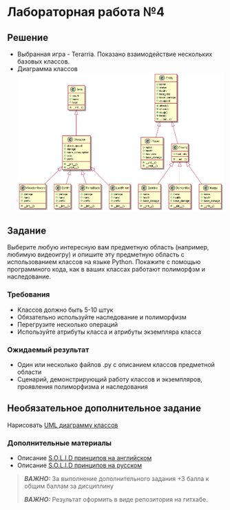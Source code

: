 # Лабораторная работа  №4

## Решение

* Выбранная игра - Terarria. Показано взаимодействие нескольких базовых классов.
* Диаграмма классов ![UML диаграмма классов](./class_diagram/class_diagram.png)

## Задание

Выберите любую интересную вам предметную область (например, любимую видеоигру) и опишите эту предметную область с использованием классов на языке Python. Покажите с помощью программного кода, как в ваших классах работают полиморфзм и наследование.

### Требования

* Классов должно быть 5-10 штук
* Обязательно используйте наследование и полиморфизм
* Перегрузите несколько операций
* Используйте атрибуты класса и атрибуты экземпляра класса

### Ожидаемый результат

* Один или несколько файлов .py с описанием классов предметной области
* Сценарий, демонстрирующий работу классов и экземпляров, проявления полиморфизма и наследования

## Необязательное дополнительное задание

Нарисовать [UML диаграмму классов](https://ru.wikipedia.org/wiki/Диаграмма_классов)

### Дополнительные материалы

* Описание [S.O.L.I.D принципов на английском](https://medium.com/backticks-tildes/the-s-o-l-i-d-principles-in-pictures-b34ce2f1e898)
* Описание [S.O.L.I.D принципов на русском](https://habr.com/ru/company/productivity_inside/blog/505430/)

> **_ВАЖНО:_**
За выполнение дополнительного задания +3 балла к общим баллам за дисциплину
>
> **_ВАЖНО:_**
Результат оформить в виде репозитория на гитхабе.
